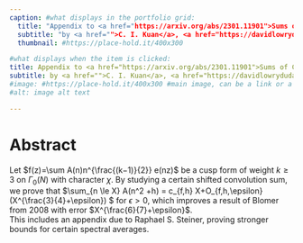 ```yaml
---
caption: #what displays in the portfolio grid:
  title: "Appendix to <a href="https://arxiv.org/abs/2301.11901">Sums of Cusp Form Coefficients Along Quadratic Sequences</a>"
  subtitle: "by <a href="">C. I. Kuan</a>, <a href="https://davidlowryduda.com/">D. Lowry-Duda</a>, and <a href="https://awwalker.com/">A. Walker</a>."
  thumbnail: #https://place-hold.it/400x300

#what displays when the item is clicked:
title: Appendix to <a href="https://arxiv.org/abs/2301.11901">Sums of Cusp Form Coefficients Along Quadratic Sequences</a>
subtitle: by <a href="">C. I. Kuan</a>, <a href="https://davidlowryduda.com/">D. Lowry-Duda</a>, and <a href="https://awwalker.com/">A. Walker</a>.
#image: #https://place-hold.it/400x300 #main image, can be a link or a file in assets/img/portfolio
#alt: image alt text

---
```

# Abstract
Let $f(z)=\sum A(n)n^{\frac{(k−1)}{2}} e(nz)$ be a cusp form of weight $k\ge3$ on $\Gamma_0(N)$ with character $\chi$. By studying a certain shifted convolution sum, we prove that $\sum_{n \le X} A(n^2 +h) = c_{f,h} X+O_{f,h,\epsilon}(X^{\frac{3}{4}+\epsilon}) $ for $\epsilon >0$, which improves a result of Blomer from 2008 with error $X^{\frac{6}{7}+\epsilon}$.  
This includes an appendix due to Raphael S. Steiner, proving stronger bounds for certain spectral averages.
